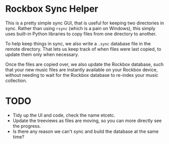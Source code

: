 # Rockbox Sync Helper

This is a pretty simple sync GUI, that is useful for keeping two directories in sync.
Rather than using `rsync` (which is a pain on Windows), this simply uses
built-in Python libraries to copy files from one directory to another.

To help keep things in sync, we also write a `.sync` database file in the remote directory.
That lets us keep track of when files were last copied, to update them only when necessary.

Once the files are copied over, we also update the Rockbox database, such that your
new music files are instantly available on your Rockbox device, without needing to wait for the
Rockbox database to re-index your music collection.

# TODO

 - Tidy up the UI and code, check the name etcetc.
 - Update the treeviews as files are moving, so you can more directly see the progress.
 - Is there any reason we can't sync and build the database at the same time?
